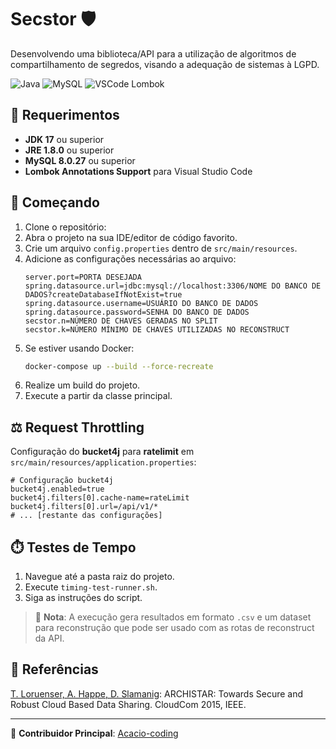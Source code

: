 # Secstor 🛡️

Desenvolvendo uma biblioteca/API para a utilização de algoritmos de compartilhamento de segredos, visando a adequação de sistemas à LGPD.

![Java](https://img.shields.io/badge/JDK-17+-green)
![MySQL](https://img.shields.io/badge/MySQL-8.0.27+-blue)
![VSCode Lombok](https://img.shields.io/badge/VSCode-Lombok-9cf)

## 🔧 Requerimentos

- **JDK 17** ou superior
- **JRE 1.8.0** ou superior
- **MySQL 8.0.27** ou superior
- **Lombok Annotations Support** para Visual Studio Code

## 🚀 Começando

1. Clone o repositório:
2. Abra o projeto na sua IDE/editor de código favorito.
3. Crie um arquivo `config.properties` dentro de `src/main/resources`.
4. Adicione as configurações necessárias ao arquivo:
   ```properties
   server.port=PORTA DESEJADA
   spring.datasource.url=jdbc:mysql://localhost:3306/NOME DO BANCO DE DADOS?createDatabaseIfNotExist=true
   spring.datasource.username=USUÁRIO DO BANCO DE DADOS
   spring.datasource.password=SENHA DO BANCO DE DADOS
   secstor.n=NÚMERO DE CHAVES GERADAS NO SPLIT
   secstor.k=NÚMERO MÍNIMO DE CHAVES UTILIZADAS NO RECONSTRUCT
   ```
5. Se estiver usando Docker:
   ```bash
   docker-compose up --build --force-recreate
   ```
6. Realize um build do projeto.
7. Execute a partir da classe principal.

## ⚖️ Request Throttling

Configuração do **bucket4j** para **ratelimit** em `src/main/resources/application.properties`:

```properties
# Configuração bucket4j
bucket4j.enabled=true
bucket4j.filters[0].cache-name=rateLimit
bucket4j.filters[0].url=/api/v1/*
# ... [restante das configurações]
```

## ⏱️ Testes de Tempo

1. Navegue até a pasta raiz do projeto.
2. Execute `timing-test-runner.sh`.
3. Siga as instruções do script.

> 📝 **Nota**: A execução gera resultados em formato `.csv` e um dataset para reconstrução que pode ser usado com as rotas de reconstruct da API.

## 📜 Referências

[T. Loruenser, A. Happe, D. Slamanig](https://github.com/Archistar/archistar-smc): ARCHISTAR: Towards Secure and Robust Cloud Based Data Sharing. CloudCom 2015, IEEE.

---

👤 **Contribuidor Principal**: [Acacio-coding](https://github.com/Acacio-coding/Secstor-main)